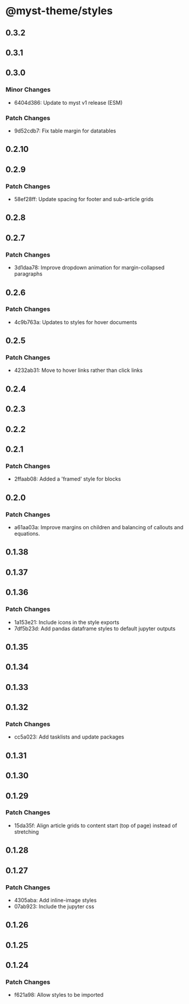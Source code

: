 # @myst-theme/styles

## 0.3.2

## 0.3.1

## 0.3.0

### Minor Changes

- 6404d386: Update to myst v1 release (ESM)

### Patch Changes

- 9d52cdb7: Fix table margin for datatables

## 0.2.10

## 0.2.9

### Patch Changes

- 58ef28ff: Update spacing for footer and sub-article grids

## 0.2.8

## 0.2.7

### Patch Changes

- 3d1daa78: Improve dropdown animation for margin-collapsed paragraphs

## 0.2.6

### Patch Changes

- 4c9b763a: Updates to styles for hover documents

## 0.2.5

### Patch Changes

- 4232ab31: Move to hover links rather than click links

## 0.2.4

## 0.2.3

## 0.2.2

## 0.2.1

### Patch Changes

- 2ffaab08: Added a 'framed' style for blocks

## 0.2.0

### Patch Changes

- a61aa03a: Improve margins on children and balancing of callouts and equations.

## 0.1.38

## 0.1.37

## 0.1.36

### Patch Changes

- 1a153e21: Include icons in the style exports
- 7df5b23d: Add pandas dataframe styles to default jupyter outputs

## 0.1.35

## 0.1.34

## 0.1.33

## 0.1.32

### Patch Changes

- cc5a023: Add tasklists and update packages

## 0.1.31

## 0.1.30

## 0.1.29

### Patch Changes

- 15da35f: Align article grids to content start (top of page) instead of stretching

## 0.1.28

## 0.1.27

### Patch Changes

- 4305aba: Add inline-image styles
- 07ab923: Include the jupyter css

## 0.1.26

## 0.1.25

## 0.1.24

### Patch Changes

- f621a98: Allow styles to be imported

